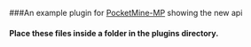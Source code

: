 ###An example plugin for [PocketMine-MP](http://pocketmine.net) showing the new api
#### Place these files inside a folder in the plugins directory.
